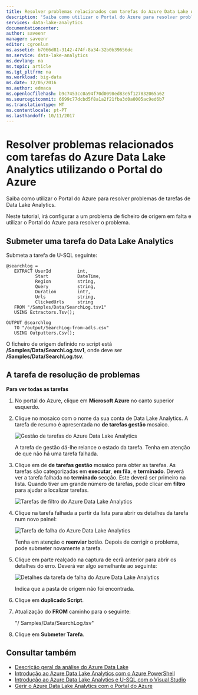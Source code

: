 ```yaml
---
title: Resolver problemas relacionados com tarefas do Azure Data Lake Analytics utilizando o Portal do Azure | Microsoft Docs
description: 'Saiba como utilizar o Portal do Azure para resolver problemas de tarefas de Data Lake Analytics. '
services: data-lake-analytics
documentationcenter: 
author: saveenr
manager: saveenr
editor: cgronlun
ms.assetid: b7066d81-3142-474f-8a34-32b0b39656dc
ms.service: data-lake-analytics
ms.devlang: na
ms.topic: article
ms.tgt_pltfrm: na
ms.workload: big-data
ms.date: 12/05/2016
ms.author: edmaca
ms.openlocfilehash: b9c7453cc0a94f70d0098ed83e5f127832065a62
ms.sourcegitcommit: 6699c77dcbd5f8a1a2f21fba3d0a0005ac9ed6b7
ms.translationtype: MT
ms.contentlocale: pt-PT
ms.lasthandoff: 10/11/2017
---
```

# <a name="troubleshoot-azure-data-lake-analytics-jobs-using-azure-portal"></a>Resolver problemas relacionados com tarefas do Azure Data Lake Analytics utilizando o Portal do Azure
Saiba como utilizar o Portal do Azure para resolver problemas de tarefas de Data Lake Analytics.

Neste tutorial, irá configurar a um problema de ficheiro de origem em falta e utilizar o Portal do Azure para resolver o problema.

## <a name="submit-a-data-lake-analytics-job"></a>Submeter uma tarefa do Data Lake Analytics

Submeta a tarefa de U-SQL seguinte:

```
@searchlog =
   EXTRACT UserId          int,
           Start           DateTime,
           Region          string,
           Query           string,
           Duration        int?,
           Urls            string,
           ClickedUrls     string
   FROM "/Samples/Data/SearchLog.tsv1"
   USING Extractors.Tsv();

OUTPUT @searchlog   
   TO "/output/SearchLog-from-adls.csv"
   USING Outputters.Csv();
```
    
O ficheiro de origem definido no script está **/Samples/Data/SearchLog.tsv1**, onde deve ser **/Samples/Data/SearchLog.tsv**.


## <a name="troubleshoot-the-job"></a>A tarefa de resolução de problemas

**Para ver todas as tarefas**

1. No portal do Azure, clique em **Microsoft Azure** no canto superior esquerdo.
2. Clique no mosaico com o nome da sua conta de Data Lake Analytics.  A tarefa de resumo é apresentada no **de tarefas gestão** mosaico.

    ![Gestão de tarefas do Azure Data Lake Analytics](./media/data-lake-analytics-monitor-and-troubleshoot-tutorial/data-lake-analytics-job-management.png)

    A tarefa de gestão dá-lhe relance o estado da tarefa. Tenha em atenção de que não há uma tarefa falhada.
3. Clique em de **de tarefas gestão** mosaico para obter as tarefas. As tarefas são categorizadas em **executar**, **em fila**, e **terminado**. Deverá ver a tarefa falhada no **terminado** secção. Este deverá ser primeiro na lista. Quando tiver um grande número de tarefas, pode clicar em **filtro** para ajudar a localizar tarefas.

    ![Tarefas de filtro do Azure Data Lake Analytics](./media/data-lake-analytics-monitor-and-troubleshoot-tutorial/data-lake-analytics-filter-jobs.png)
4. Clique na tarefa falhada a partir da lista para abrir os detalhes da tarefa num novo painel:

    ![Tarefa de falha do Azure Data Lake Analytics](./media/data-lake-analytics-monitor-and-troubleshoot-tutorial/data-lake-analytics-failed-job.png)

    Tenha em atenção o **reenviar** botão. Depois de corrigir o problema, pode submeter novamente a tarefa.
5. Clique em parte realçado na captura de ecrã anterior para abrir os detalhes do erro.  Deverá ver algo semelhante ao seguinte:

    ![Detalhes da tarefa de falha do Azure Data Lake Analytics](./media/data-lake-analytics-monitor-and-troubleshoot-tutorial/data-lake-analytics-failed-job-details.png)

    Indica que a pasta de origem não foi encontrada.
6. Clique em **duplicado Script**.
7. Atualização do **FROM** caminho para o seguinte:

    "/ Samples/Data/SearchLog.tsv"
8. Clique em **Submeter Tarefa**.

## <a name="see-also"></a>Consultar também
* [Descrição geral da análise do Azure Data Lake](data-lake-analytics-overview.md)
* [Introdução ao Azure Data Lake Analytics com o Azure PowerShell](data-lake-analytics-get-started-powershell.md)
* [Introdução ao Azure Data Lake Analytics e U-SQL com o Visual Studio](data-lake-analytics-u-sql-get-started.md)
* [Gerir o Azure Data Lake Analytics com o Portal do Azure](data-lake-analytics-manage-use-portal.md)
